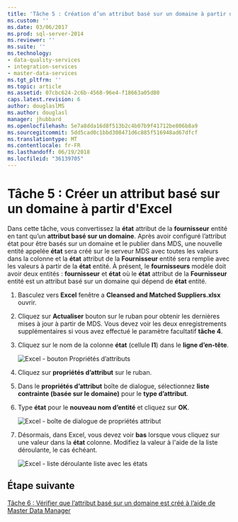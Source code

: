 ```yaml
---
title: 'Tâche 5 : Création d’un attribut basé sur un domaine à partir d’Excel | Documents Microsoft'
ms.custom: ''
ms.date: 03/06/2017
ms.prod: sql-server-2014
ms.reviewer: ''
ms.suite: ''
ms.technology:
- data-quality-services
- integration-services
- master-data-services
ms.tgt_pltfrm: ''
ms.topic: article
ms.assetid: 07cbc624-2c6b-4568-96e4-f18663a05d80
caps.latest.revision: 6
author: douglaslMS
ms.author: douglasl
manager: jhubbard
ms.openlocfilehash: 5e7a8dda16d8f513b2c4b07b9f41712be806b8a9
ms.sourcegitcommit: 5dd5cad0c1bbd308471d6c885f516948ad67dfcf
ms.translationtype: MT
ms.contentlocale: fr-FR
ms.lasthandoff: 06/19/2018
ms.locfileid: "36139705"
---
```

# <a name="task-5-creating-a-domain-based-attribute-from-excel"></a>Tâche 5 : Créer un attribut basé sur un domaine à partir d'Excel
  Dans cette tâche, vous convertissez la **état** attribut de la **fournisseur** entité en tant qu’un **attribut basé sur un domaine**. Après avoir configuré l’attribut état pour être basés sur un domaine et le publier dans MDS, une nouvelle entité appelée **état** sera créé sur le serveur MDS avec toutes les valeurs dans la colonne et la **état** attribut de la **Fournisseur** entité sera remplie avec les valeurs à partir de la **état** entité. À présent, le **fournisseurs** modèle doit avoir deux entités : **fournisseur** et **état** où le **état** attribut de la  **Fournisseur** entité est un attribut basé sur un domaine qui dépend de **état** entité.  
  
1.  Basculez vers **Excel** fenêtre a **Cleansed and Matched Suppliers.xlsx** ouvrir.  
  
2.  Cliquez sur **Actualiser** bouton sur le ruban pour obtenir les dernières mises à jour à partir de MDS. Vous devez voir les deux enregistrements supplémentaires si vous avez effectué le paramètre facultatif **tâche 4**.  
  
3.  Cliquez sur le nom de la colonne **état** (cellule **I1**) dans le **ligne d’en-tête**.  
  
     ![Excel - bouton Propriétés d’attributs](../../2014/tutorials/media/et-creatingadomainbasedattributefromexcel-01.jpg "Excel - bouton Propriétés d’attributs")  
  
4.  Cliquez sur **propriétés d’attribut** sur le ruban.  
  
5.  Dans le **propriétés d’attribut** boîte de dialogue, sélectionnez **liste contrainte (basée sur le domaine)** pour le **type d’attribut**.  
  
6.  Type **état** pour le **nouveau nom d’entité** et cliquez sur **OK**.  
  
     ![Excel - boîte de dialogue de propriétés attribut](../../2014/tutorials/media/et-creatingadomainbasedattributefromexcel-02.jpg "Excel - boîte de dialogue de propriétés attribut")  
  
7.  Désormais, dans Excel, vous devez voir **bas** lorsque vous cliquez sur une valeur dans la **état** colonne. Modifiez la valeur à l'aide de la liste déroulante, le cas échéant.  
  
     ![Excel - liste déroulante liste avec les états](../../2014/tutorials/media/et-creatingadomainbasedattributefromexcel-03.jpg "Excel - liste déroulante de la liste des États")  
  
## <a name="next-step"></a>Étape suivante  
 [Tâche 6 : Vérifier que l’attribut basé sur un domaine est créé à l’aide de Master Data Manager](../../2014/tutorials/task-6-verify-domain-based-attribute-master-data-manager.md)  
  
  